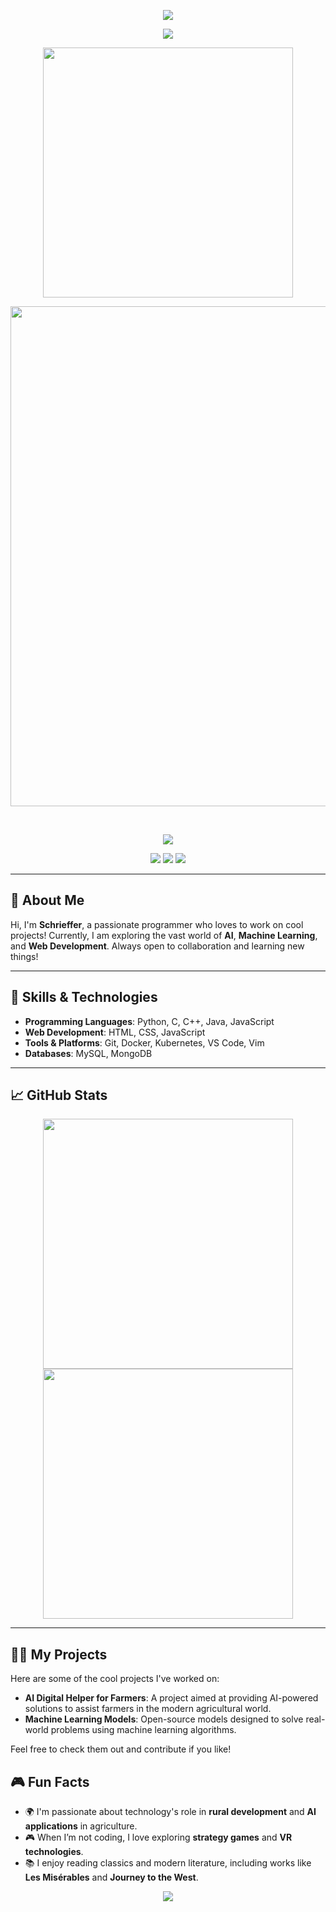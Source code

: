<!--
**JackXing875/JackXing875** is a ✨ _special_ ✨ repository because its `README.md` (this file) appears on your GitHub profile.

Here are some ideas to get you started:

- 🔭 I’m currently working on ...
- 🌱 I’m currently learning ...
- 👯 I’m looking to collaborate on ...
- 🤔 I’m looking for help with ...
- 💬 Ask me about ...
- 📫 How to reach me: ...
- 😄 Pronouns: ...
- ⚡ Fun fact: ...
-->
<!-- https://github.com/kyechan99/capsule-render -->
<!-- https://github.com/kyechan99/capsule-render -->
<p align="center">
  <img src="https://capsule-render.vercel.app/api?type=waving&color=gradient&height=300&&section=header&text=HI%20THERE!&fontSize=90&fontAlign=50&fontAlignY=30&desc=I%20am%20Schrieffer!&descAlign=50&descSize=30&descAlignY=60&animation=twinkling">
</p>

<!-- https://github.com/DenverCoder1/readme-typing-svg -->
<p align="center">
  <img src="https://readme-typing-svg.demolab.com?font=Orbitron&size=25&pause=1000&center=true&vCenter=true&random=false&width=600&lines=Welcome+to+my+GitHub+profile+page!;I+am+super+obsessed+with+programming!" />
</p>

<p align="center">
  <!-- https://github.com/anuraghazra/github-readme-stats -->
  <img align="center" width="400" src="https://github-readme-stats.vercel.app/api?username=Schrieffer&theme=transparent&include_all_commits=true&show_icons=true&hide_border=true" />
  <!-- https://github.com/DenverCoder1/github-readme-streak-stats -->
<!-- https://github.com/Ashutosh00710/github-readme-activity-graph -->
<p align="center">
  <img width="800" src="https://github-readme-activity-graph.vercel.app/graph?username=Schrieffer&theme=github-compact&hide_border=true&area=true">
</p>
<br/>
<!-- https://github.com/anuraghazra/github-readme-stats -->
<!-- https://github.com/anuraghazra/github-readme-stats -->

<!-- https://github.com/tandpfun/skill-icons -->
<p align="center">
  <img align="center" src="https://skillicons.dev/icons?i=py,c,cpp,cs,java,html,css,js,ts,md,matlab&theme=light" />
</p>

<!-- https://github.com/badges/shields -->
<p align="center">
  <a href="https://github.com/Schrieffer"><img src="https://img.shields.io/badge/GitHub-Schrieffer-blue?logo=github" /></a>
  <img src="https://img.shields.io/badge/QQ-1793817828-green?logo=tencentqq" />
  <!-- https://github.com/antonkomarev/github-profile-views-counter -->
  <img src="https://komarev.com/ghpvc/?username=Schrieffer&abbreviated=true&color=yellow" />
</p>


---

## 🚀 About Me

Hi, I'm **Schrieffer**, a passionate programmer who loves to work on cool projects! Currently, I am exploring the vast world of **AI**, **Machine Learning**, and **Web Development**. Always open to collaboration and learning new things!

---

## 🌱 Skills & Technologies

- **Programming Languages**: Python, C, C++, Java, JavaScript
- **Web Development**: HTML, CSS, JavaScript
- **Tools & Platforms**: Git, Docker, Kubernetes, VS Code, Vim
- **Databases**: MySQL, MongoDB

---

## 📈 GitHub Stats

<p align="center">
  <img width="400" src="https://github-readme-stats.vercel.app/api?username=Schrieffer&theme=transparent&count_private=true&hide_title=true&hide_border=true" />
  <img width="400" src="https://streak-stats.demolab.com?user=Schrieffer&theme=transparent&hide_border=true" />
</p>

---

## 🧑‍💻 My Projects

Here are some of the cool projects I've worked on:

- **AI Digital Helper for Farmers**: A project aimed at providing AI-powered solutions to assist farmers in the modern agricultural world.
- **Machine Learning Models**: Open-source models designed to solve real-world problems using machine learning algorithms.

Feel free to check them out and contribute if you like!


## 🎮 Fun Facts

- 🌍 I'm passionate about technology's role in **rural development** and **AI applications** in agriculture.
- 🎮 When I’m not coding, I love exploring **strategy games** and **VR technologies**.
- 📚 I enjoy reading classics and modern literature, including works like **Les Misérables** and **Journey to the West**.
  
<!-- https://github.com/kyechan99/capsule-render -->
<p align="center">
  <img src="https://capsule-render.vercel.app/api?type=waving&color=gradient&height=300&&section=footer&text=THE%20END!&fontSize=90&fontAlign=50&fontAlignY=70&desc=May%20Java%20be%20with%20you!&descAlign=50&descSize=30&descAlignY=40&animation=twinkling">
</p>

